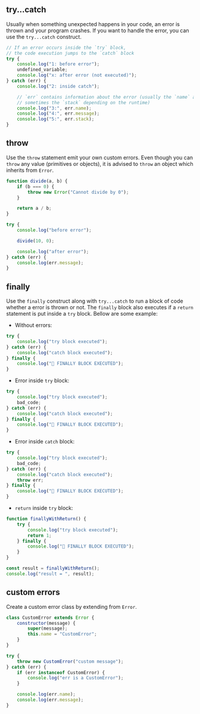 ## try...catch

Usually when something unexpected happens in your code, an error is thrown and your program crashes. If you want to handle the error, you can use the `try...catch` construct.

```javascript
// If an error occurs inside the `try` block,
// the code execution jumps to the `catch` block
try {
	console.log("1: before error");
	undefined_variable;
	console.log("x: after error (not executed)");
} catch (err) {
	console.log("2: inside catch");

	// `err` contains information about the error (usually the `name` and `message`,
	// sometimes the `stack` depending on the runtime)
	console.log("3:", err.name);
	console.log("4:", err.message);
	console.log("5:", err.stack);
}
```

## throw

Use the `throw` statement emit your own custom errors. Even though you can `throw` any value (primitives or objects), it is advised to `throw` an object which inherits from `Error`.

```javascript
function divide(a, b) {
	if (b === 0) {
		throw new Error("Cannot divide by 0");
	}

	return a / b;
}

try {
	console.log("before error");

	divide(10, 0);

	console.log("after error");
} catch (err) {
	console.log(err.message);
}
```

## finally

Use the `finally` construct along with `try...catch` to run a block of code whether a error is thrown or not. The `finally` block also executes if a `return` statement is put inside a `try` block. Bellow are some example:

- Without errors:

```javascript
try {
	console.log("try block executed");
} catch (err) {
	console.log("catch block executed");
} finally {
	console.log("🚩 FINALLY BLOCK EXECUTED");
}
```

- Error inside `try` block:

```javascript
try {
	console.log("try block executed");
	bad_code;
} catch (err) {
	console.log("catch block executed");
} finally {
	console.log("🚩 FINALLY BLOCK EXECUTED");
}
```

- Error inside `catch` block:

```javascript
try {
	console.log("try block executed");
	bad_code;
} catch (err) {
	console.log("catch block executed");
	throw err;
} finally {
	console.log("🚩 FINALLY BLOCK EXECUTED");
}
```

- `return` inside `try` block:

```javascript
function finallyWithReturn() {
	try {
		console.log("try block executed");
		return 1;
	} finally {
		console.log("🚩 FINALLY BLOCK EXECUTED");
	}
}

const result = finallyWithReturn();
console.log("result = ", result);
```

## custom errors

Create a custom error class by extending from `Error`.

```javascript
class CustomError extends Error {
	constructor(message) {
		super(message);
		this.name = "CustomError";
	}
}

try {
	throw new CustomError("custom message");
} catch (err) {
	if (err instanceof CustomError) {
		console.log("err is a CustomError");
	}

	console.log(err.name);
	console.log(err.message);
}
```
